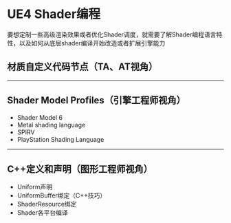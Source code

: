 UE4 Shader编程
===

要想定制一些高级渲染效果或者优化Shader调度，就需要了解Shader编程语言特性，以及如何从底层shader编译开始改造或者扩展引擎能力

## 材质自定义代码节点（TA、AT视角）

---

## Shader Model Profiles（引擎工程师视角）

* Shader Model 6
* Metal shading language
* SPIRV
* PlayStation Shading Language

---

## C++定义和声明（图形工程师视角）

* Uniform声明
* UniformBuffer绑定（C++技巧）
* ShaderResource绑定
* Shader各平台编译